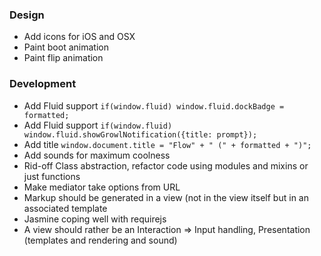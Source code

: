 ### Design ###

* Add icons for iOS and OSX
* Paint boot animation
* Paint flip animation

### Development ####

* Add Fluid support `if(window.fluid) window.fluid.dockBadge = formatted;`
* Add Fluid support `if(window.fluid) window.fluid.showGrowlNotification({title: prompt});`
* Add title `window.document.title = "Flow" + " (" + formatted + ")";`
* Add sounds for maximum coolness
* Rid-off Class abstraction, refactor code using modules and mixins or just functions
* Make mediator take options from URL
* Markup should be generated in a view (not in the view itself but in an associated template
* Jasmine coping well with requirejs
* A view should rather be an Interaction => Input handling, Presentation (templates and rendering and sound)
